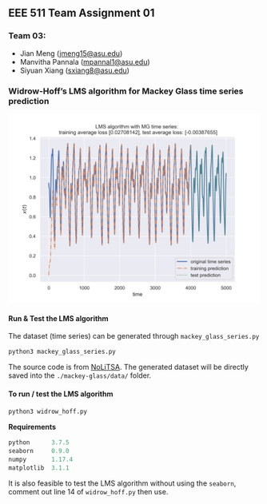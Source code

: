 ## EEE 511 Team Assignment 01 

### Team 03:

- Jian Meng (jmeng15@asu.edu)
- Manvitha Pannala (mpannal1@asu.edu)
- Siyuan Xiang (sxiang8@asu.edu)



### Widrow-Hoff’s LMS algorithm for Mackey Glass time series prediction

<img src="./save/prediction.png" alt="prediction" style="zoom:50%;" />

#### Run & Test the LMS algorithm

The dataset (time series) can be generated through `mackey_glass_series.py` 

```python
python3 mackey_glass_series.py
```

The source code is from [NoLiTSA](https://github.com/manu-mannattil/nolitsa). The generated dataset will be directly saved into the `./mackey-glass/data/` folder. 



#### To run / test the LMS algorithm

```python
python3 widrow_hoff.py
```

**Requirements**

```python
python 	    3.7.5
seaborn     0.9.0
numpy       1.17.4
matplotlib  3.1.1
```

It is also feasible to test the LMS algorithm without using the `seaborn`, comment out line 14 of `widrow_hoff.py` then use. 

